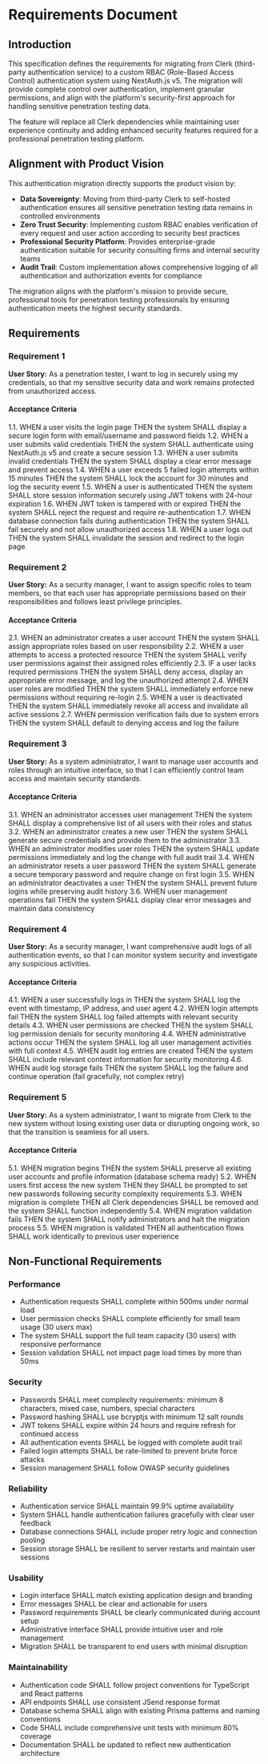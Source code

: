 # Requirements Document

## Introduction

This specification defines the requirements for migrating from Clerk (third-party authentication service) to a custom RBAC (Role-Based Access Control) authentication system using NextAuth.js v5. The migration will provide complete control over authentication, implement granular permissions, and align with the platform's security-first approach for handling sensitive penetration testing data.

The feature will replace all Clerk dependencies while maintaining user experience continuity and adding enhanced security features required for a professional penetration testing platform.

## Alignment with Product Vision

This authentication migration directly supports the product vision by:

- **Data Sovereignty**: Moving from third-party Clerk to self-hosted authentication ensures all sensitive penetration testing data remains in controlled environments
- **Zero Trust Security**: Implementing custom RBAC enables verification of every request and user action according to security best practices
- **Professional Security Platform**: Provides enterprise-grade authentication suitable for security consulting firms and internal security teams
- **Audit Trail**: Custom implementation allows comprehensive logging of all authentication and authorization events for compliance

The migration aligns with the platform's mission to provide secure, professional tools for penetration testing professionals by ensuring authentication meets the highest security standards.

## Requirements

### Requirement 1

**User Story:** As a penetration tester, I want to log in securely using my credentials, so that my sensitive security data and work remains protected from unauthorized access.

#### Acceptance Criteria

1.1. WHEN a user visits the login page THEN the system SHALL display a secure login form with email/username and password fields
1.2. WHEN a user submits valid credentials THEN the system SHALL authenticate using NextAuth.js v5 and create a secure session
1.3. WHEN a user submits invalid credentials THEN the system SHALL display a clear error message and prevent access
1.4. WHEN a user exceeds 5 failed login attempts within 15 minutes THEN the system SHALL lock the account for 30 minutes and log the security event
1.5. WHEN a user is authenticated THEN the system SHALL store session information securely using JWT tokens with 24-hour expiration
1.6. WHEN JWT token is tampered with or expired THEN the system SHALL reject the request and require re-authentication
1.7. WHEN database connection fails during authentication THEN the system SHALL fail securely and not allow unauthorized access
1.8. WHEN a user logs out THEN the system SHALL invalidate the session and redirect to the login page

### Requirement 2

**User Story:** As a security manager, I want to assign specific roles to team members, so that each user has appropriate permissions based on their responsibilities and follows least privilege principles.

#### Acceptance Criteria

2.1. WHEN an administrator creates a user account THEN the system SHALL assign appropriate roles based on user responsibility
2.2. WHEN a user attempts to access a protected resource THEN the system SHALL verify user permissions against their assigned roles efficiently
2.3. IF a user lacks required permissions THEN the system SHALL deny access, display an appropriate error message, and log the unauthorized attempt
2.4. WHEN user roles are modified THEN the system SHALL immediately enforce new permissions without requiring re-login
2.5. WHEN a user is deactivated THEN the system SHALL immediately revoke all access and invalidate all active sessions
2.7. WHEN permission verification fails due to system errors THEN the system SHALL default to denying access and log the failure

### Requirement 3

**User Story:** As a system administrator, I want to manage user accounts and roles through an intuitive interface, so that I can efficiently control team access and maintain security standards.

#### Acceptance Criteria

3.1. WHEN an administrator accesses user management THEN the system SHALL display a comprehensive list of all users with their roles and status
3.2. WHEN an administrator creates a new user THEN the system SHALL generate secure credentials and provide them to the administrator
3.3. WHEN an administrator modifies user roles THEN the system SHALL update permissions immediately and log the change with full audit trail
3.4. WHEN an administrator resets a user password THEN the system SHALL generate a secure temporary password and require change on first login
3.5. WHEN an administrator deactivates a user THEN the system SHALL prevent future logins while preserving audit history
3.6. WHEN user management operations fail THEN the system SHALL display clear error messages and maintain data consistency

### Requirement 4

**User Story:** As a security manager, I want comprehensive audit logs of all authentication events, so that I can monitor system security and investigate any suspicious activities.

#### Acceptance Criteria

4.1. WHEN a user successfully logs in THEN the system SHALL log the event with timestamp, IP address, and user agent
4.2. WHEN login attempts fail THEN the system SHALL log failed attempts with relevant security details
4.3. WHEN user permissions are checked THEN the system SHALL log permission denials for security monitoring
4.4. WHEN administrative actions occur THEN the system SHALL log all user management activities with full context
4.5. WHEN audit log entries are created THEN the system SHALL include relevant context information for security monitoring
4.6. WHEN audit log storage fails THEN the system SHALL log the failure and continue operation (fail gracefully, not complex retry)

### Requirement 5

**User Story:** As a system administrator, I want to migrate from Clerk to the new system without losing existing user data or disrupting ongoing work, so that the transition is seamless for all users.

#### Acceptance Criteria

5.1. WHEN migration begins THEN the system SHALL preserve all existing user accounts and profile information (database schema ready)
5.2. WHEN users first access the new system THEN they SHALL be prompted to set new passwords following security complexity requirements
5.3. WHEN migration is complete THEN all Clerk dependencies SHALL be removed and the system SHALL function independently
5.4. WHEN migration validation fails THEN the system SHALL notify administrators and halt the migration process
5.5. WHEN migration is validated THEN all authentication flows SHALL work identically to previous user experience

## Non-Functional Requirements

### Performance

- Authentication requests SHALL complete within 500ms under normal load
- User permission checks SHALL complete efficiently for small team usage (30 users max)
- The system SHALL support the full team capacity (30 users) with responsive performance
- Session validation SHALL not impact page load times by more than 50ms

### Security

- Passwords SHALL meet complexity requirements: minimum 8 characters, mixed case, numbers, special characters
- Password hashing SHALL use bcryptjs with minimum 12 salt rounds
- JWT tokens SHALL expire within 24 hours and require refresh for continued access
- All authentication events SHALL be logged with complete audit trail
- Failed login attempts SHALL be rate-limited to prevent brute force attacks
- Session management SHALL follow OWASP security guidelines

### Reliability

- Authentication service SHALL maintain 99.9% uptime availability
- System SHALL handle authentication failures gracefully with clear user feedback
- Database connections SHALL include proper retry logic and connection pooling
- Session storage SHALL be resilient to server restarts and maintain user sessions

### Usability

- Login interface SHALL match existing application design and branding
- Error messages SHALL be clear and actionable for users
- Password requirements SHALL be clearly communicated during account setup
- Administrative interface SHALL provide intuitive user and role management
- Migration SHALL be transparent to end users with minimal disruption

### Maintainability

- Authentication code SHALL follow project conventions for TypeScript and React patterns
- API endpoints SHALL use consistent JSend response format
- Database schema SHALL align with existing Prisma patterns and naming conventions
- Code SHALL include comprehensive unit tests with minimum 80% coverage
- Documentation SHALL be updated to reflect new authentication architecture
